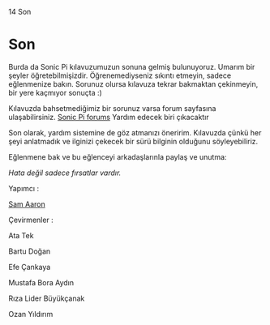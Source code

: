 14 Son

# Son

Burda da Sonic Pi kılavuzumuzun sonuna gelmiş bulunuyoruz. Umarım bir şeyler öğretebilmişizdir. Öğrenemediyseniz sıkıntı etmeyin, sadece 
eğlenmenize bakın. Sorunuz olursa kılavuza tekrar bakmaktan çekinmeyin, bir yere kaçmıyor sonuçta :)

Kılavuzda bahsetmediğimiz bir sorunuz varsa forum sayfasına ulaşabilirsiniz. [Sonic Pi forums](http://groups.google.com/group/sonic-pi/)
Yardım edecek biri çıkacaktır

Son olarak, yardım sistemine de göz atmanızı öneririm. Kılavuzda çünkü her şeyi anlatmadık ve ilginizi çekecek bir sürü bilginin olduğunu
söyleyebiliriz.

Eğlenmene bak ve bu eğlenceyi arkadaşlarınla paylaş ve unutma:

*Hata değil sadece fırsatlar vardır.*

Yapımcı :

[Sam Aaron](http://twitter.com/samaaron)

Çevirmenler :

Ata Tek

Bartu Doğan

Efe Çankaya

Mustafa Bora Aydın

Rıza Lider Büyükçanak

Ozan Yıldırım
